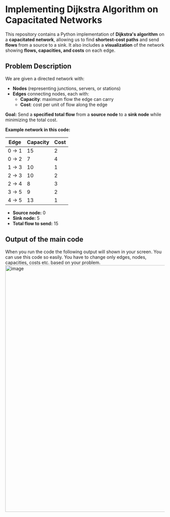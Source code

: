 # Implementing Dijkstra Algorithm on Capacitated Networks

This repository contains a Python implementation of **Dijkstra's algorithm** on a **capacitated network**, allowing us to find **shortest-cost paths** and send **flows** from a source to a sink. It also includes a **visualization** of the network showing **flows, capacities, and costs** on each edge.

## Problem Description

We are given a directed network with:

- **Nodes** (representing junctions, servers, or stations)  
- **Edges** connecting nodes, each with:
  - **Capacity**: maximum flow the edge can carry  
  - **Cost**: cost per unit of flow along the edge  

**Goal:** Send a **specified total flow** from a **source node** to a **sink node** while minimizing the total cost.

**Example network in this code:**

| Edge | Capacity | Cost |
|------|---------|------|
| 0 → 1 | 15 | 2 |
| 0 → 2 | 7  | 4 |
| 1 → 3 | 10 | 1 |
| 2 → 3 | 10 | 2 |
| 2 → 4 | 8  | 3 |
| 3 → 5 | 9  | 2 |
| 4 → 5 | 13 | 1 |

- **Source node:** 0  
- **Sink node:** 5  
- **Total flow to send:** 15


## Output of the main code
   When you run the code the following output will shown in your screen. You can use this code so easily. You have to change only edges, nodes, capacities, costs etc. based on your problem.
   <img width="1067" height="778" alt="image" src="https://github.com/user-attachments/assets/3e06ff31-dc81-4941-93ca-cfd21076a8ff" />


